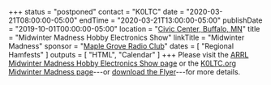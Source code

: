 +++
status = "postponed"
contact = "K0LTC"
date = "2020-03-21T08:00:00-05:00"
endTime = "2020-03-21T13:00:00-05:00"
publishDate = "2019-10-01T00:00:00-05:00"
location = "[Civic Center, Buffalo, MN](https://goo.gl/maps/GLUHMTQW1ftjLPsH9)"
title = "Midwinter Madness Hobby Electronics Show"
linkTitle = "Midwinter Madness"
sponsor = "[Maple Grove Radio Club](http://k0ltc.org)"
dates = [ "Regional Hamfests" ]
outputs = [ "HTML", "Calendar" ]
+++
Please visit the
[ARRL Midwinter Madness Hobby Electronics Show page](http://www.arrl.org/hamfests/canceled-midwinter-madness-hobby-electronics-show)
 or the
[K0LTC.org Midwinter Madness page](https://k0ltc.org/midwinter-madness/)---or
[download the Flyer](http://k0ltc.org/wp-content/uploads/2019/01/Mailer-19.pdf)---for
more details.
